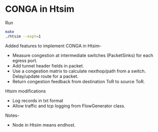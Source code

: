 # CONGA in Htsim

Run<br>
```sh
make
./htsim --expt=1
```

Added features to implement CONGA in Htsim-
- Measure congestion at intermediate switches (PacketSinks) for each egress port.
- Add tunnel header fields in packet.
- Use a congestion matrix to calculate nexthop/path from a switch. Delay/update route for a packet.
- Return congestion feedback from destination ToR to source ToR.

Htsim modifications
- Log records in txt format
- Allow traffic and tcp logging from FlowGenerator class.

Notes-
- Node in Htsim means endhost.